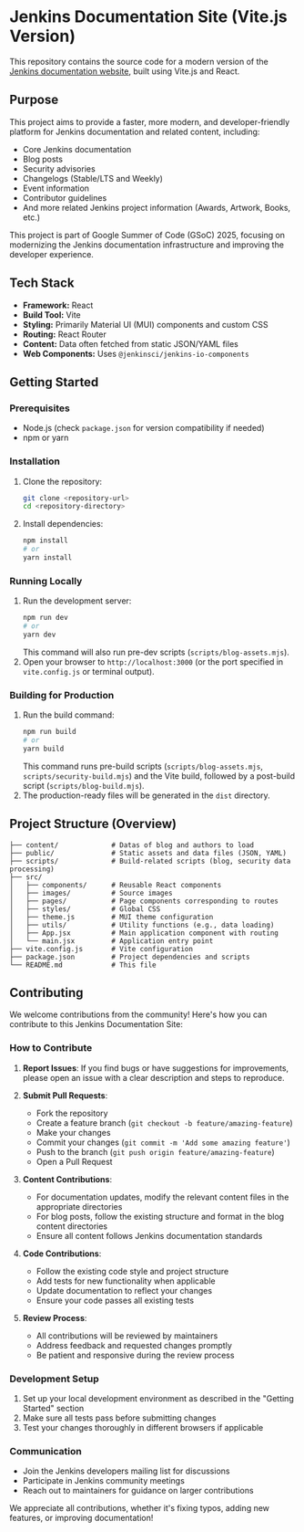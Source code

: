 # Jenkins Documentation Site (Vite.js Version)

This repository contains the source code for a modern version of the [Jenkins documentation website](https://www.jenkins.io/), built using Vite.js and React.

## Purpose

This project aims to provide a faster, more modern, and developer-friendly platform for Jenkins documentation and related content, including:

* Core Jenkins documentation
* Blog posts
* Security advisories
* Changelogs (Stable/LTS and Weekly)
* Event information
* Contributor guidelines
* And more related Jenkins project information (Awards, Artwork, Books, etc.)

This project is part of Google Summer of Code (GSoC) 2025, focusing on modernizing the Jenkins documentation infrastructure and improving the developer experience.

## Tech Stack

* **Framework:** React
* **Build Tool:** Vite
* **Styling:** Primarily Material UI (MUI) components and custom CSS
* **Routing:** React Router
* **Content:** Data often fetched from static JSON/YAML files
* **Web Components:** Uses `@jenkinsci/jenkins-io-components`

## Getting Started

### Prerequisites

* Node.js (check `package.json` for version compatibility if needed)
* npm or yarn

### Installation

1.  Clone the repository:
    ```bash
    git clone <repository-url>
    cd <repository-directory>
    ```
2.  Install dependencies:
    ```bash
    npm install
    # or
    yarn install
    ```

### Running Locally

1.  Run the development server:
    ```bash
    npm run dev
    # or
    yarn dev
    ```
    This command will also run pre-dev scripts (`scripts/blog-assets.mjs`).
2.  Open your browser to `http://localhost:3000` (or the port specified in `vite.config.js` or terminal output).

### Building for Production

1.  Run the build command:
    ```bash
    npm run build
    # or
    yarn build
    ```
    This command runs pre-build scripts (`scripts/blog-assets.mjs`, `scripts/security-build.mjs`) and the Vite build, followed by a post-build script (`scripts/blog-build.mjs`).
2.  The production-ready files will be generated in the `dist` directory.

## Project Structure (Overview)

```text
├── content/             # Datas of blog and authors to load
├── public/              # Static assets and data files (JSON, YAML)
├── scripts/             # Build-related scripts (blog, security data processing)
├── src/
│   ├── components/      # Reusable React components
│   ├── images/          # Source images
│   ├── pages/           # Page components corresponding to routes
│   ├── styles/          # Global CSS
│   ├── theme.js         # MUI theme configuration
│   ├── utils/           # Utility functions (e.g., data loading)
│   ├── App.jsx          # Main application component with routing
│   └── main.jsx         # Application entry point
├── vite.config.js       # Vite configuration
├── package.json         # Project dependencies and scripts
└── README.md            # This file
```


## Contributing

We welcome contributions from the community! Here's how you can contribute to this Jenkins Documentation Site:

### How to Contribute

1. **Report Issues**: If you find bugs or have suggestions for improvements, please open an issue with a clear description and steps to reproduce.

2. **Submit Pull Requests**:
   - Fork the repository
   - Create a feature branch (`git checkout -b feature/amazing-feature`)
   - Make your changes
   - Commit your changes (`git commit -m 'Add some amazing feature'`)
   - Push to the branch (`git push origin feature/amazing-feature`)
   - Open a Pull Request

3. **Content Contributions**:
   - For documentation updates, modify the relevant content files in the appropriate directories
   - For blog posts, follow the existing structure and format in the blog content directories
   - Ensure all content follows Jenkins documentation standards

4. **Code Contributions**:
   - Follow the existing code style and project structure
   - Add tests for new functionality when applicable
   - Update documentation to reflect your changes
   - Ensure your code passes all existing tests

5. **Review Process**:
   - All contributions will be reviewed by maintainers
   - Address feedback and requested changes promptly
   - Be patient and responsive during the review process

### Development Setup

1. Set up your local development environment as described in the "Getting Started" section
2. Make sure all tests pass before submitting changes
3. Test your changes thoroughly in different browsers if applicable

### Communication

- Join the Jenkins developers mailing list for discussions
- Participate in Jenkins community meetings
- Reach out to maintainers for guidance on larger contributions

We appreciate all contributions, whether it's fixing typos, adding new features, or improving documentation!